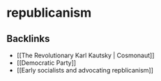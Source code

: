 # republicanism



## Backlinks

-   [[The Revolutionary Karl Kautsky | Cosmonaut]]
-   [[Democratic Party]]
-   [[Early socialists and advocating repblicanism]]
